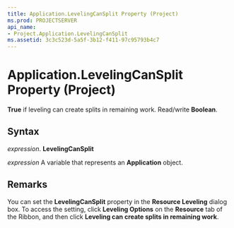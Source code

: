 ```yaml
---
title: Application.LevelingCanSplit Property (Project)
ms.prod: PROJECTSERVER
api_name:
- Project.Application.LevelingCanSplit
ms.assetid: 3c3c523d-5a5f-3b12-f411-97c95793b4c7
---
```



# Application.LevelingCanSplit Property (Project)

 **True** if leveling can create splits in remaining work. Read/write **Boolean**.


## Syntax

 _expression_. **LevelingCanSplit**

 _expression_ A variable that represents an **Application** object.


## Remarks

You can set the  **LevelingCanSplit** property in the **Resource Leveling** dialog box. To access the setting, click **Leveling Options** on the **Resource** tab of the Ribbon, and then click **Leveling can create splits in remaining work**.


